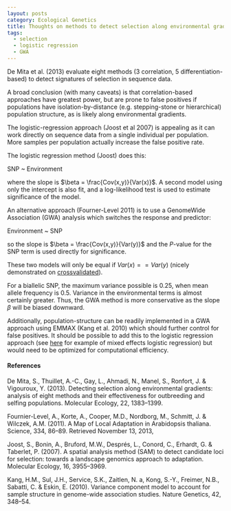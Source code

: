```yaml
---
layout: posts
category: Ecological Genetics
title: Thoughts on methods to detect selection along environmental gradients
tags:
  - selection
  - logistic regression
  - GWA
---
```


De Mita et al. (2013) evaluate eight methods (3 correlation, 5 differentiation-based) to detect signatures of selection in sequence data. 

A broad conclusion (with many caveats) is that correlation-based approaches have greatest power, but are prone to false positives if populations have isolation-by-distance (e.g. stepping-stone or hierarchical) population structure, as is likely along environmental gradients.

The logistic-regression approach (Joost et al 2007) is appealing as it can work directly on sequence data from a single individual per population. More samples per population actually increase the false positive rate.  

The logistic regression method (Joost) does this:

SNP ~ Environment

where the slope is $\beta = \frac{Cov(x,y)}{Var(x)}$. A second model using only the intercept is also fit, and a log-likelihood test is used to estimate significance of the model.

An alternative approach (Fourner-Level 2011) is to use a GenomeWide Association (GWA) analysis which switches the response and predictor:

Environment ~ SNP

so the slope is $\beta = \frac{Cov(x,y)}{Var(y)}$ and the *P*-value for the SNP term is used directly for significance.

These two models will only be equal if $Var(x) == Var(y)$ (nicely demonstrated on [crossvalidated](http://stats.stackexchange.com/questions/22718/what-is-the-difference-between-linear-regression-on-y-with-x-and-x-with-y)). 

For a biallelic SNP, the maximum variance possible is 0.25, when mean allele frequency is 0.5. Variance in the environmental terms is almost certainly greater. Thus, the GWA method is more conservative as the slope $\beta$ will be biased downward. 

Additionally, population-structure can be readily implemented in a GWA approach using EMMAX (Kang et al. 2010) which should further control for false positives. It should be possible to add this to the logistic regression approach (see [here](http://www.ats.ucla.edu/stat/r/dae/melogit.htm) for example of mixed effects logistic regression) but would need to be optimized for computational efficiency. 

#### References

De Mita, S., Thuillet, A.-C., Gay, L., Ahmadi, N., Manel, S., Ronfort, J. & Vigouroux, Y. (2013). Detecting selection along environmental gradients: analysis of eight methods and their effectiveness for outbreeding and selfing populations. Molecular Ecology, 22, 1383–1399.

Fournier-Level, A., Korte, A., Cooper, M.D., Nordborg, M., Schmitt, J. & Wilczek, A.M. (2011). A Map of Local Adaptation in Arabidopsis thaliana. Science, 334, 86–89. Retrieved November 13, 2013, 

Joost, S., Bonin, A., Bruford, M.W., Després, L., Conord, C., Erhardt, G. & Taberlet, P. (2007). A spatial analysis method (SAM) to detect candidate loci for selection: towards a landscape genomics approach to adaptation. Molecular Ecology, 16, 3955–3969.

Kang, H.M., Sul, J.H., Service, S.K., Zaitlen, N. a, Kong, S.-Y., Freimer, N.B., Sabatti, C. & Eskin, E. (2010). Variance component model to account for sample structure in genome-wide association studies. Nature Genetics, 42, 348–54.

